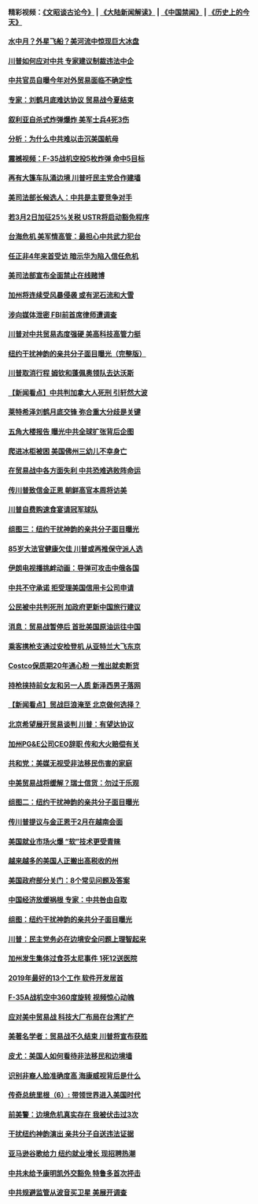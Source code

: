#### 精彩视频：[《文昭谈古论今》](https://github.com/gfw-breaker/wenzhao/blob/master/README.md?t=01162131) | [《大陆新闻解读》](https://github.com/gfw-breaker/ntdtv-comedy/blob/master/README.md?t=01162131) | [《中国禁闻》](https://github.com/gfw-breaker/ntdtv-news/blob/master/README.md?t=01162131) | [《历史上的今天》](https://github.com/gfw-breaker/today-in-history/blob/master/README.md?t=01162131) 

#### [水中月？外星飞船？美河流中惊现巨大冰盘](../pages/nsc412/n10980218.md?t=01162131) 

#### [川普如何应对中共 专家建议制裁违法中企](../pages/nsc412/n10980184.md?t=01162131) 

#### [中共官员自曝今年对外贸易面临不确定性](../pages/nsc412/n10979984.md?t=01162131) 

#### [专家：刘鹤月底难达协议 贸易战今夏结束](../pages/nsc412/n10979976.md?t=01162131) 

#### [叙利亚自杀式炸弹爆炸 美军士兵4死3伤](../pages/nsc412/n10979913.md?t=01162131) 

#### [分析：为什么中共难以击沉美国航母](../pages/nsc412/n10979292.md?t=01162131) 

#### [震撼视频：F-35战机空投5枚炸弹 命中5目标](../pages/nsc412/n10978711.md?t=01162131) 

#### [再有大篷车队涌边境 川普吁民主党合作建墙](../pages/nsc412/n10978161.md?t=01162131) 

#### [美司法部长候选人：中共是主要竞争对手](../pages/nsc412/n10978457.md?t=01162131) 

#### [若3月2日加征25%关税 USTR将启动豁免程序](../pages/nsc412/n10978421.md?t=01162131) 

#### [台海危机 美军情高管：最担心中共武力犯台](../pages/nsc412/n10978241.md?t=01162131) 

#### [任正非4年来首受访 暗示华为陷入信任危机](../pages/nsc412/n10977688.md?t=01162131) 

#### [美司法部宣布全面禁止在线赌博](../pages/nsc412/n10977967.md?t=01162131) 

#### [加州将连续受风暴侵袭 或有泥石流和大雪](../pages/nsc412/n10978010.md?t=01162131) 

#### [涉向媒体泄密 FBI前首席律师遭调查](../pages/nsc412/n10977862.md?t=01162131) 

#### [川普对中共贸易态度强硬 美高科技高管力挺](../pages/nsc412/n10977844.md?t=01162131) 

#### [纽约干扰神韵的亲共分子面目曝光（完整版）](../pages/nsc412/n10977993.md?t=01162131) 

#### [川普取消行程 姆钦和蓬佩奥领队去达沃斯](../pages/nsc412/n10977828.md?t=01162131) 

#### [【新闻看点】中共判加拿大人死刑 引轩然大波](../pages/nsc412/n10977667.md?t=01162131) 

#### [莱特希泽刘鹤月底交锋 弥合重大分歧是关键](../pages/nsc412/n10977740.md?t=01162131) 

#### [五角大楼报告 曝光中共全球扩张背后企图](../pages/nsc412/n10977657.md?t=01162131) 

#### [爬进冰柜被困 美国佛州三幼儿不幸身亡](../pages/nsc412/n10977384.md?t=01162131) 

#### [在贸易战中各方面失利 中共恐难逃败阵命运](../pages/nsc412/n10977366.md?t=01162131) 

#### [传川普致信金正恩 朝鲜高官本周将访美](../pages/nsc412/n10976756.md?t=01162131) 

#### [川普自费购速食宴请冠军球队](../pages/nsc412/n10976460.md?t=01162131) 

#### [组图三：纽约干扰神韵的亲共分子面目曝光](../pages/nsc412/n10976545.md?t=01162131) 

#### [85岁大法官健康欠佳 川普或再推保守派人选](../pages/nsc412/n10975835.md?t=01162131) 

#### [伊朗电视播挑衅动画：导弹可攻击中俄各国](../pages/nsc412/n10976504.md?t=01162131) 

#### [中共不守承诺 拒受理美国信用卡公司申请](../pages/nsc412/n10975605.md?t=01162131) 

#### [公民被中共判死刑 加政府更新中国旅行建议](../pages/nsc412/n10976159.md?t=01162131) 

#### [消息：贸易战暂停后 首批美国原油运往中国](../pages/nsc412/n10976142.md?t=01162131) 

#### [乘客携枪支通过安检登机 从亚特兰大飞东京](../pages/nsc412/n10975819.md?t=01162131) 

#### [Costco保质期20年通心粉 一推出就卖断货](../pages/nsc412/n10975844.md?t=01162131) 

#### [持枪挟持前女友和另一人质 新泽西男子落网](../pages/nsc412/n10975726.md?t=01162131) 

#### [【新闻看点】贸战巨浪淹至 北京做何选择？](../pages/nsc412/n10975303.md?t=01162131) 

#### [北京希望展开贸易谈判 川普：有望达协议](../pages/nsc412/n10975474.md?t=01162131) 

#### [加州PG&E公司CEO辞职 传和大火赔偿有关](../pages/nsc412/n10975352.md?t=01162131) 

#### [共和党：美媒无视受非法移民伤害的家庭](../pages/nsc412/n10975305.md?t=01162131) 

#### [中美贸易战将缓解？瑞士信货：勿过于乐观](../pages/nsc412/n10975237.md?t=01162131) 

#### [组图二：纽约干扰神韵的亲共分子面目曝光](../pages/nsc412/n10974621.md?t=01162131) 

#### [传川普提议与金正恩于2月在越南会面](../pages/nsc412/n10974214.md?t=01162131) 

#### [美国就业市场火爆 “软”技术更受青睐](../pages/nsc412/n10973213.md?t=01162131) 

#### [越来越多的美国人正搬出高税收的州](../pages/nsc412/n10973199.md?t=01162131) 

#### [美国政府部分关门：8个常见问题及答案](../pages/nsc412/n10973004.md?t=01162131) 

#### [中国经济放缓祸根 专家：中共咎由自取](../pages/nsc412/n10973083.md?t=01162131) 

#### [组图：纽约干扰神韵的亲共分子面目曝光](../pages/nsc412/n10972801.md?t=01162131) 

#### [川普：民主党务必在边境安全问题上理智起来](../pages/nsc412/n10972922.md?t=01162131) 

#### [加州发生集体过食芬太尼事件 1死12送医院](../pages/nsc412/n10972695.md?t=01162131) 

#### [2019年最好的13个工作 软件开发居首](../pages/nsc412/n10967208.md?t=01162131) 

#### [F-35A战机空中360度旋转 视频惊心动魄](../pages/nsc412/n10971751.md?t=01162131) 

#### [应对美中贸易战 科技大厂布局在台湾扩产](../pages/nsc412/n10971277.md?t=01162131) 

#### [美著名学者：贸易战不久结束 川普将宣布获胜](../pages/nsc412/n10971697.md?t=01162131) 

#### [皮尤：美国人如何看待非法移民和边境墙](../pages/nsc412/n10971472.md?t=01162131) 

#### [识别非裔人脸准确度高 海康威视背后是什么](../pages/nsc412/n10971226.md?t=01162131) 

#### [传奇总统里根（6）: 带领世界进入美国时代](../pages/nsc412/n10971227.md?t=01162131) 

#### [前美警：边境危机真实存在 我被伏击过3次](../pages/nsc412/n10971325.md?t=01162131) 

#### [干扰纽约神韵演出 亲共分子自送违法证据](../pages/nsc412/n10969757.md?t=01162131) 

#### [亚马逊谷歌给力 纽约就业增长 现招聘热潮](../pages/nsc412/n10971075.md?t=01162131) 

#### [中共未给予康明凯外交豁免 特鲁多首次抨击](../pages/nsc412/n10970976.md?t=01162131) 

#### [中共规避监管从波音买卫星 美展开调查](../pages/nsc412/n10970960.md?t=01162131) 

